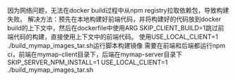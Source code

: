 
因为网络问题，无法在docker build过程中从npm registry拉取依赖包，导致构建失败。
解决方法：预先在本地构建好前端代码，并将构建好的代码放到docker build的上下文中，然后在dockerfile中使用ARG SKIP_CLIENT_BUILD=1跳过前端代码的构建，直接使用上下文中的前端代码。
使用USE_LOCAL_CLIENT=1 ./build_mymap_images_tar.sh运行脚本构建镜像
需要在前端和后端都运行npm ci，前端在mymap-client目录下，后端在mymap-server目录下
SKIP_SERVER_NPM_INSTALL=1 USE_LOCAL_CLIENT=1 ./build_mymap_images_tar.sh